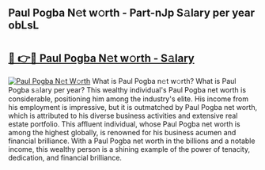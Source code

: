 ## Paul Pogba N𝚎t w𝚘rth - Part-nJp S𝚊lary per year obLsL

# <h2><a href="http://gc44oh.nevu.top/?p=Paul+Pogba">🔗 👉🔴 Paul Pogba N𝚎t w𝚘rth - S𝚊lary</a></h2>

[![Paul Pogba N𝚎t W𝚘rth](https://i.imgur.com/Oavwk0R.jpeg)](http://gc44oh.nevu.top/?p=Paul+Pogba)
What is Paul Pogba n𝚎t w𝚘rth? What is Paul Pogba s𝚊lary per year?
This wealthy individual's Paul Pogba net worth is considerable, positioning him among the industry's elite. His income from his employment is impressive, but it is outmatched by Paul Pogba net worth, which is attributed to his diverse business activities and extensive real estate portfolio. This affluent individual, whose Paul Pogba net worth is among the highest globally, is renowned for his business acumen and financial brilliance. With a Paul Pogba net worth in the billions and a notable income, this wealthy person is a shining example of the power of tenacity, dedication, and financial brilliance.
